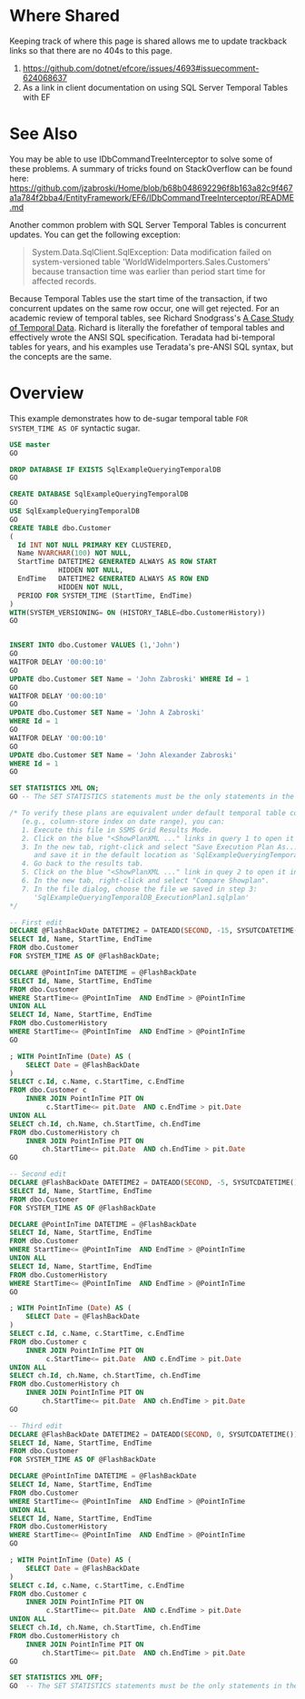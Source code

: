 # Where Shared
Keeping track of where this page is shared allows me to update trackback links so that there are no 404s to this page.

1. https://github.com/dotnet/efcore/issues/4693#issuecomment-624068637
2. As a link in client documentation on using SQL Server Temporal Tables with EF

# See Also

You may be able to use IDbCommandTreeInterceptor to solve some of these problems.  A summary of tricks found on StackOverflow can be found here: https://github.com/jzabroski/Home/blob/b68b048692296f8b163a82c9f467a1a784f2bba4/EntityFramework/EF6/IDbCommandTreeInterceptor/README.md

Another common problem with SQL Server Temporal Tables is concurrent updates.  You can get the following exception:

> System.Data.SqlClient.SqlException: Data modification failed on system-versioned table 'WorldWideImporters.Sales.Customers' because transaction time was earlier than period start time for affected records.

Because Temporal Tables use the start time of the transaction, if two concurrent updates on the same row occur, one will get rejected.  For an academic review of temporal tables, see Richard Snodgrass's [A Case Study of Temporal Data](https://cs.ulb.ac.be/public/_media/teaching/infoh415/teradata_temporal_case_study.pdf).  Richard is literally the forefather of temporal tables and effectively wrote the ANSI SQL specification. Teradata had bi-temporal tables for years, and his examples use Teradata's pre-ANSI SQL syntax, but the concepts are the same.

# Overview
This example demonstrates how to de-sugar temporal table `FOR SYSTEM_TIME AS OF` syntactic sugar.

```sql
USE master
GO

DROP DATABASE IF EXISTS SqlExampleQueryingTemporalDB
GO

CREATE DATABASE SqlExampleQueryingTemporalDB
GO
USE SqlExampleQueryingTemporalDB
GO
CREATE TABLE dbo.Customer 
(  
  Id INT NOT NULL PRIMARY KEY CLUSTERED,
  Name NVARCHAR(100) NOT NULL, 
  StartTime DATETIME2 GENERATED ALWAYS AS ROW START
            HIDDEN NOT NULL,
  EndTime   DATETIME2 GENERATED ALWAYS AS ROW END
            HIDDEN NOT NULL,
  PERIOD FOR SYSTEM_TIME (StartTime, EndTime)   
) 
WITH(SYSTEM_VERSIONING= ON (HISTORY_TABLE=dbo.CustomerHistory))
GO


INSERT INTO dbo.Customer VALUES (1,'John')
GO
WAITFOR DELAY '00:00:10'
GO
UPDATE dbo.Customer SET Name = 'John Zabroski' WHERE Id = 1
GO
WAITFOR DELAY '00:00:10'
GO
UPDATE dbo.Customer SET Name = 'John A Zabroski'
WHERE Id = 1
GO
WAITFOR DELAY '00:00:10'
GO
UPDATE dbo.Customer SET Name = 'John Alexander Zabroski'
WHERE Id = 1
GO

SET STATISTICS XML ON;
GO -- The SET STATISTICS statements must be the only statements in the batch.

/* To verify these plans are equivalent under default temporal table conditions
   (e.g., column-store index on date range), you can:
   1. Execute this file in SSMS Grid Results Mode.
   2. Click on the blue "<ShowPlanXML ..." links in query 1 to open it in a new tab.
   3. In the new tab, right-click and select "Save Execution Plan As...",
      and save it in the default location as 'SqlExampleQueryingTemporalDB_ExecutionPlan1.sqlplan'
   4. Go back to the results tab.
   5. Click on the blue "<ShowPlanXML ..." link in quey 2 to open it in a new tab.
   6. In the new tab, right-click and select "Compare Showplan".
   7. In the file dialog, choose the file we saved in step 3:
      'SqlExampleQueryingTemporalDB_ExecutionPlan1.sqlplan'
*/

-- First edit
DECLARE @FlashBackDate DATETIME2 = DATEADD(SECOND, -15, SYSUTCDATETIME())
SELECT Id, Name, StartTime, EndTime 
FROM dbo.Customer
FOR SYSTEM_TIME AS OF @FlashBackDate;

DECLARE @PointInTime DATETIME = @FlashBackDate
SELECT Id, Name, StartTime, EndTime 
FROM dbo.Customer
WHERE StartTime<= @PointInTime  AND EndTime > @PointInTime 
UNION ALL
SELECT Id, Name, StartTime, EndTime 
FROM dbo.CustomerHistory
WHERE StartTime<= @PointInTime  AND EndTime > @PointInTime 
GO

; WITH PointInTime (Date) AS (
	SELECT Date = @FlashBackDate
)
SELECT c.Id, c.Name, c.StartTime, c.EndTime 
FROM dbo.Customer c
	INNER JOIN PointInTime PIT ON
		 c.StartTime<= pit.Date  AND c.EndTime > pit.Date 
UNION ALL
SELECT ch.Id, ch.Name, ch.StartTime, ch.EndTime 
FROM dbo.CustomerHistory ch
	INNER JOIN PointInTime PIT ON
		ch.StartTime<= pit.Date  AND ch.EndTime > pit.Date
GO

-- Second edit
DECLARE @FlashBackDate DATETIME2 = DATEADD(SECOND, -5, SYSUTCDATETIME())
SELECT Id, Name, StartTime, EndTime 
FROM dbo.Customer
FOR SYSTEM_TIME AS OF @FlashBackDate

DECLARE @PointInTime DATETIME = @FlashBackDate
SELECT Id, Name, StartTime, EndTime 
FROM dbo.Customer
WHERE StartTime<= @PointInTime  AND EndTime > @PointInTime 
UNION ALL
SELECT Id, Name, StartTime, EndTime 
FROM dbo.CustomerHistory
WHERE StartTime<= @PointInTime  AND EndTime > @PointInTime 
GO

; WITH PointInTime (Date) AS (
	SELECT Date = @FlashBackDate
)
SELECT c.Id, c.Name, c.StartTime, c.EndTime 
FROM dbo.Customer c
	INNER JOIN PointInTime PIT ON
		 c.StartTime<= pit.Date  AND c.EndTime > pit.Date 
UNION ALL
SELECT ch.Id, ch.Name, ch.StartTime, ch.EndTime 
FROM dbo.CustomerHistory ch
	INNER JOIN PointInTime PIT ON
		ch.StartTime<= pit.Date  AND ch.EndTime > pit.Date
GO

-- Third edit
DECLARE @FlashBackDate DATETIME2 = DATEADD(SECOND, 0, SYSUTCDATETIME())
SELECT Id, Name, StartTime, EndTime 
FROM dbo.Customer
FOR SYSTEM_TIME AS OF @FlashBackDate

DECLARE @PointInTime DATETIME = @FlashBackDate
SELECT Id, Name, StartTime, EndTime 
FROM dbo.Customer
WHERE StartTime<= @PointInTime  AND EndTime > @PointInTime 
UNION ALL
SELECT Id, Name, StartTime, EndTime 
FROM dbo.CustomerHistory
WHERE StartTime<= @PointInTime  AND EndTime > @PointInTime 
GO

; WITH PointInTime (Date) AS (
	SELECT Date = @FlashBackDate
)
SELECT c.Id, c.Name, c.StartTime, c.EndTime 
FROM dbo.Customer c
	INNER JOIN PointInTime PIT ON
		 c.StartTime<= pit.Date  AND c.EndTime > pit.Date 
UNION ALL
SELECT ch.Id, ch.Name, ch.StartTime, ch.EndTime 
FROM dbo.CustomerHistory ch
	INNER JOIN PointInTime PIT ON
		ch.StartTime<= pit.Date  AND ch.EndTime > pit.Date
GO

SET STATISTICS XML OFF;
GO  -- The SET STATISTICS statements must be the only statements in the batch.
```
